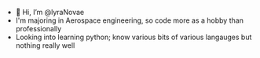 - 👋 Hi, I’m @lyraNovae
- I'm majoring in Aerospace engineering, so code more as a hobby than professionally
- Looking into learning python; know various bits of various langauges but nothing really well




